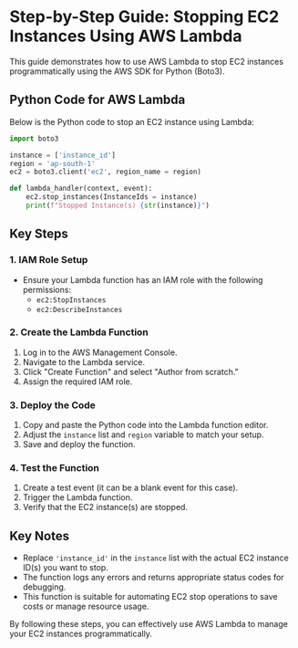 # Step-by-Step Guide: Stopping EC2 Instances Using AWS Lambda

This guide demonstrates how to use AWS Lambda to stop EC2 instances programmatically using the AWS SDK for Python (Boto3).

## Python Code for AWS Lambda

Below is the Python code to stop an EC2 instance using Lambda:

```python
import boto3

instance = ['instance_id']
region = 'ap-south-1'
ec2 = boto3.client('ec2', region_name = region)

def lambda_handler(context, event):
    ec2.stop_instances(InstanceIds = instance)
    print(f"Stopped Instance(s) {str(instance)}")
```

## Key Steps

### 1. IAM Role Setup

- Ensure your Lambda function has an IAM role with the following permissions:
  - `ec2:StopInstances`
  - `ec2:DescribeInstances`

### 2. Create the Lambda Function

1. Log in to the AWS Management Console.
2. Navigate to the Lambda service.
3. Click "Create Function" and select "Author from scratch."
4. Assign the required IAM role.

### 3. Deploy the Code

1. Copy and paste the Python code into the Lambda function editor.
2. Adjust the `instance` list and `region` variable to match your setup.
3. Save and deploy the function.

### 4. Test the Function

1. Create a test event (it can be a blank event for this case).
2. Trigger the Lambda function.
3. Verify that the EC2 instance(s) are stopped.

## Key Notes

- Replace `'instance_id'` in the `instance` list with the actual EC2 instance ID(s) you want to stop.
- The function logs any errors and returns appropriate status codes for debugging.
- This function is suitable for automating EC2 stop operations to save costs or manage resource usage.

By following these steps, you can effectively use AWS Lambda to manage your EC2 instances programmatically.
